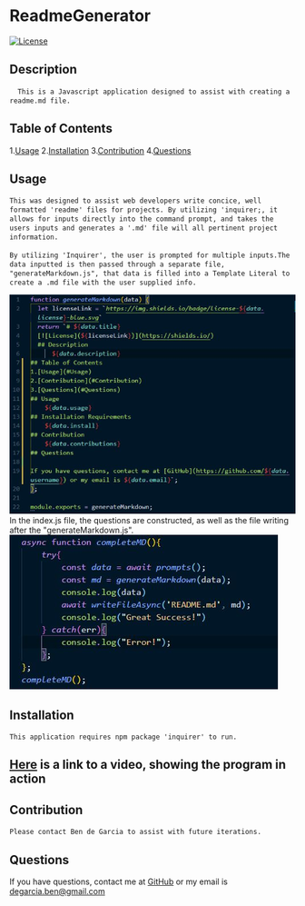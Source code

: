 # ReadmeGenerator
  [![License](https://img.shields.io/badge/license-ISC-blue.svg)](https://shields.io/)
  ## Description 
      This is a Javascript application designed to assist with creating a readme.md file.
## Table of Contents
1.[Usage](#Usage)
2.[Installation](#Installation)
3.[Contribution](#Contribution)
4.[Questions](#Questions)
## Usage
    This was designed to assist web developers write concice, well formatted 'readme' files for projects. By utilizing 'inquirer;, it allows for inputs directly into the command prompt, and takes the users inputs and generates a '.md' file will all pertinent project information.

    By utilizing 'Inquirer', the user is prompted for multiple inputs.The data inputted is then passed through a separate file, "generateMarkdown.js", that data is filled into a Template Literal to create a .md file with the user supplied info.

<img src="./assets/gmd.jpg">
    In the index.js file, the questions are constructed, as well as the file writing after the "generateMarkdown.js".
<img src="./assets/index.jpg">

## Installation
    This application requires npm package 'inquirer' to run.   
## **[Here](https://drive.google.com/file/d/1nOfS_OWojWKGzLjqVtz3ixR34Jz3j2P3/view) is a link to a video, showing the program in action**             
## Contribution 
    Please contact Ben de Garcia to assist with future iterations.
## Questions
  
If you have questions, contact me at [GitHub](https://github.com/bdegarcia) or my email is degarcia.ben@gmail.com